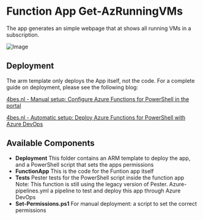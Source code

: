 # Function App Get-AzRunningVMs

The app generates an simple webpage that at shows all running VMs in a subscription.

![Image](https://4bes.nl/wp-content/uploads/2019/06/FunctionApp9b.png)

## Deployment

The arm template only deploys the App itself, not the code.
For a complete guide on deployment, please see the following blog:

 [4bes.nl - Manual setup: Configure Azure Functions for PowerShell in the portal](https://4bes.nl/2019/06/12/configure-azure-functions-for-powershell-in-the-portal/)

[4bes.nl - Automatic setup: Deploy Azure Functions for PowerShell with Azure DevOps](https://4bes.nl/2019/06/16/deploy-azure-functions-for-powershell-with-azure-devops/)


## Available Components

- **Deployment**
  This folder contains an ARM template to deploy the app, and a PowerShell script that sets the apps permissions
- **FunctionApp**
  This is the code for the Funtion app itself
- **Tests**
  Pester tests for the PowerShell script inside the function app
  Note: This function is still using the legacy version of Pester.
  Azure-pipelines.yml
  a pipeline to test and deploy this app through Azure DevOps
- **Set-Permissions.ps1**
  For manual deployment: a script to set the correct permissions
